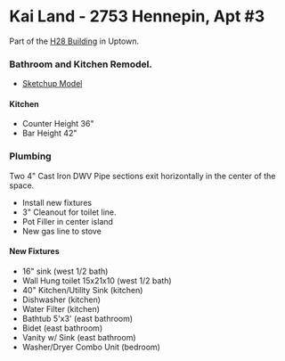 Kai Land - 2753 Hennepin, Apt #3
================

Part of the [H28 Building](http://www.h28.co) in Uptown.

### Bathroom and Kitchen Remodel.

* [Sketchup Model](https://www.dropbox.com/sh/byuk5uxs4hlee1f/QIp6-jFPHR/2753Hennepin.skp)

#### Kitchen

* Counter Height 36"
* Bar Height 42"

### Plumbing

Two 4" Cast Iron DWV Pipe sections exit horizontally in the center of the space.

* Install new fixtures
* 3" Cleanout for toilet line.
* Pot Filler in center island
* New gas line to stove

#### New Fixtures

* 16" sink (west 1/2 bath)
* Wall Hung toilet 15x21x10 (west 1/2 bath)
* 40" Kitchen/Utility Sink (kitchen)
* Dishwasher (kitchen)
* Water Filter (kitchen)
* Bathtub 5'x3' (east bathroom)
* Bidet (east bathroom)
* Vanity w/ Sink (east bathroom)
* Washer/Dryer Combo Unit (bedroom)
